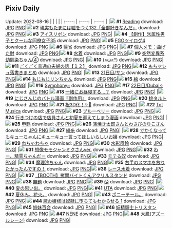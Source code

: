 ## Pixiv Daily
Update: 2022-08-16
|      |      |      |
| :----: | :----: | :----: |
|![](https://pixiv.microyu.workers.dev/c/240x480/img-master/img/2022/08/14/03/04/18/100466011_p0_master1200.jpg) **#1** [Reading](https://www.pixiv.net/artworks/100466011) download: [JPG](https://pixiv.microyu.workers.dev/img-original/img/2022/08/14/03/04/18/100466011_p0.jpg) [PNG](https://pixiv.microyu.workers.dev/img-original/img/2022/08/14/03/04/18/100466011_p0.png)|![](https://pixiv.microyu.workers.dev/c/240x480/img-master/img/2022/08/14/18/00/15/100480259_p0_master1200.jpg) **#2** [現実もたまには嘘をつく132「全部好きなんだ」](https://www.pixiv.net/artworks/100480259) download: [JPG](https://pixiv.microyu.workers.dev/img-original/img/2022/08/14/18/00/15/100480259_p0.jpg) [PNG](https://pixiv.microyu.workers.dev/img-original/img/2022/08/14/18/00/15/100480259_p0.png)|![](https://pixiv.microyu.workers.dev/c/240x480/img-master/img/2022/08/14/00/08/12/100464130_p0_master1200.jpg) **#3** [アイスリボン](https://www.pixiv.net/artworks/100464130) download: [JPG](https://pixiv.microyu.workers.dev/img-original/img/2022/08/14/00/08/12/100464130_p0.jpg) [PNG](https://pixiv.microyu.workers.dev/img-original/img/2022/08/14/00/08/12/100464130_p0.png)|
|![](https://pixiv.microyu.workers.dev/c/240x480/img-master/img/2022/08/14/00/02/22/100463916_p0_master1200.jpg) **#4** [【創作】氷属性男子とクールな同僚女子35](https://www.pixiv.net/artworks/100463916) download: [JPG](https://pixiv.microyu.workers.dev/img-original/img/2022/08/14/00/02/22/100463916_p0.jpg) [PNG](https://pixiv.microyu.workers.dev/img-original/img/2022/08/14/00/02/22/100463916_p0.png)|![](https://pixiv.microyu.workers.dev/c/240x480/img-master/img/2022/08/15/08/21/18/100497351_p0_master1200.jpg) **#5** [FGOツイログ4](https://www.pixiv.net/artworks/100497351) download: [JPG](https://pixiv.microyu.workers.dev/img-original/img/2022/08/15/08/21/18/100497351_p0.jpg) [PNG](https://pixiv.microyu.workers.dev/img-original/img/2022/08/15/08/21/18/100497351_p0.png)|![](https://pixiv.microyu.workers.dev/c/240x480/img-master/img/2022/08/15/08/04/11/100497157_p0_master1200.jpg) **#6** [帰省](https://www.pixiv.net/artworks/100497157) download: [JPG](https://pixiv.microyu.workers.dev/img-original/img/2022/08/15/08/04/11/100497157_p0.jpg) [PNG](https://pixiv.microyu.workers.dev/img-original/img/2022/08/15/08/04/11/100497157_p0.png)|
|![](https://pixiv.microyu.workers.dev/c/240x480/img-master/img/2022/08/14/08/00/03/100470402_p0_master1200.jpg) **#7** [個人メモ：曲げた肘](https://www.pixiv.net/artworks/100470402) download: [JPG](https://pixiv.microyu.workers.dev/img-original/img/2022/08/14/08/00/03/100470402_p0.jpg) [PNG](https://pixiv.microyu.workers.dev/img-original/img/2022/08/14/08/00/03/100470402_p0.png)|![](https://pixiv.microyu.workers.dev/c/240x480/img-master/img/2022/08/14/00/11/08/100464218_p0_master1200.jpg) **#8** [水着](https://www.pixiv.net/artworks/100464218) download: [JPG](https://pixiv.microyu.workers.dev/img-original/img/2022/08/14/00/11/08/100464218_p0.jpg) [PNG](https://pixiv.microyu.workers.dev/img-original/img/2022/08/14/00/11/08/100464218_p0.png)|![](https://pixiv.microyu.workers.dev/c/240x480/img-master/img/2022/08/15/00/01/17/100490654_p0_master1200.jpg) **#9** [突然変異系幼馴染ちゃん④](https://www.pixiv.net/artworks/100490654) download: [JPG](https://pixiv.microyu.workers.dev/img-original/img/2022/08/15/00/01/17/100490654_p0.jpg) [PNG](https://pixiv.microyu.workers.dev/img-original/img/2022/08/15/00/01/17/100490654_p0.png)|
|![](https://pixiv.microyu.workers.dev/c/240x480/img-master/img/2022/08/14/15/25/51/100476945_p0_master1200.jpg) **#10** [(>ω<*)](https://www.pixiv.net/artworks/100476945) download: [JPG](https://pixiv.microyu.workers.dev/img-original/img/2022/08/14/15/25/51/100476945_p0.jpg) [PNG](https://pixiv.microyu.workers.dev/img-original/img/2022/08/14/15/25/51/100476945_p0.png)|![](https://pixiv.microyu.workers.dev/c/240x480/img-master/img/2022/08/14/00/00/42/100463798_p0_master1200.jpg) **#11** [ごくごく普通の夫婦の話【１２】](https://www.pixiv.net/artworks/100463798) download: [JPG](https://pixiv.microyu.workers.dev/img-original/img/2022/08/14/00/00/42/100463798_p0.jpg) [PNG](https://pixiv.microyu.workers.dev/img-original/img/2022/08/14/00/00/42/100463798_p0.png)|![](https://pixiv.microyu.workers.dev/c/240x480/img-master/img/2022/08/15/08/15/53/100497290_p0_master1200.jpg) **#12** [もちマシュ落書きまとめ](https://www.pixiv.net/artworks/100497290) download: [JPG](https://pixiv.microyu.workers.dev/img-original/img/2022/08/15/08/15/53/100497290_p0.jpg) [PNG](https://pixiv.microyu.workers.dev/img-original/img/2022/08/15/08/15/53/100497290_p0.png)|
|![](https://pixiv.microyu.workers.dev/c/240x480/img-master/img/2022/08/14/00/00/26/100463733_p0_master1200.jpg) **#13** [21日目/サン](https://www.pixiv.net/artworks/100463733) download: [JPG](https://pixiv.microyu.workers.dev/img-original/img/2022/08/14/00/00/26/100463733_p0.jpg) [PNG](https://pixiv.microyu.workers.dev/img-original/img/2022/08/14/00/00/26/100463733_p0.png)|![](https://pixiv.microyu.workers.dev/c/240x480/img-master/img/2022/08/14/00/00/27/100463740_p0_master1200.jpg) **#14** [もじもじリンちゃん](https://www.pixiv.net/artworks/100463740) download: [JPG](https://pixiv.microyu.workers.dev/img-original/img/2022/08/14/00/00/27/100463740_p0.jpg) [PNG](https://pixiv.microyu.workers.dev/img-original/img/2022/08/14/00/00/27/100463740_p0.png)|![](https://pixiv.microyu.workers.dev/c/240x480/img-master/img/2022/08/14/23/20/21/100489135_p0_master1200.jpg) **#15** [絵](https://www.pixiv.net/artworks/100489135) download: [JPG](https://pixiv.microyu.workers.dev/img-original/img/2022/08/14/23/20/21/100489135_p0.jpg) [PNG](https://pixiv.microyu.workers.dev/img-original/img/2022/08/14/23/20/21/100489135_p0.png)|
|![](https://pixiv.microyu.workers.dev/c/240x480/img-master/img/2022/08/15/00/30/49/100491642_p0_master1200.jpg) **#16** [Symphony~](https://www.pixiv.net/artworks/100491642) download: [JPG](https://pixiv.microyu.workers.dev/img-original/img/2022/08/15/00/30/49/100491642_p0.jpg) [PNG](https://pixiv.microyu.workers.dev/img-original/img/2022/08/15/00/30/49/100491642_p0.png)|![](https://pixiv.microyu.workers.dev/c/240x480/img-master/img/2022/08/15/00/00/44/100490614_p0_master1200.jpg) **#17** [22日目/Dubai✧](https://www.pixiv.net/artworks/100490614) download: [JPG](https://pixiv.microyu.workers.dev/img-original/img/2022/08/15/00/00/44/100490614_p0.jpg) [PNG](https://pixiv.microyu.workers.dev/img-original/img/2022/08/15/00/00/44/100490614_p0.png)|![](https://pixiv.microyu.workers.dev/c/240x480/img-master/img/2022/08/14/00/00/41/100463797_p0_master1200.jpg) **#18** [一緒にお昼寝する…？](https://www.pixiv.net/artworks/100463797) download: [JPG](https://pixiv.microyu.workers.dev/img-original/img/2022/08/14/00/00/41/100463797_p0.jpg) [PNG](https://pixiv.microyu.workers.dev/img-original/img/2022/08/14/00/00/41/100463797_p0.png)|
|![](https://pixiv.microyu.workers.dev/c/240x480/img-master/img/2022/08/14/02/38/32/100467265_p0_master1200.jpg) **#19** [にじさんじのバトル漫画『副作用』](https://www.pixiv.net/artworks/100467265) download: [JPG](https://pixiv.microyu.workers.dev/img-original/img/2022/08/14/02/38/32/100467265_p0.jpg) [PNG](https://pixiv.microyu.workers.dev/img-original/img/2022/08/14/02/38/32/100467265_p0.png)|![](https://pixiv.microyu.workers.dev/c/240x480/img-master/img/2022/08/14/20/30/00/100483991_p0_master1200.jpg) **#20** [桃タルト](https://www.pixiv.net/artworks/100483991) download: [JPG](https://pixiv.microyu.workers.dev/img-original/img/2022/08/14/20/30/00/100483991_p0.jpg) [PNG](https://pixiv.microyu.workers.dev/img-original/img/2022/08/14/20/30/00/100483991_p0.png)|![](https://pixiv.microyu.workers.dev/c/240x480/img-master/img/2022/08/14/11/56/10/100473386_p0_master1200.jpg) **#21** [祝3D化！✨🎊](https://www.pixiv.net/artworks/100473386) download: [JPG](https://pixiv.microyu.workers.dev/img-original/img/2022/08/14/11/56/10/100473386_p0.jpg) [PNG](https://pixiv.microyu.workers.dev/img-original/img/2022/08/14/11/56/10/100473386_p0.png)|
|![](https://pixiv.microyu.workers.dev/c/240x480/img-master/img/2022/08/14/18/39/19/100481197_p0_master1200.jpg) **#22** [Tot Musica](https://www.pixiv.net/artworks/100481197) download: [JPG](https://pixiv.microyu.workers.dev/img-original/img/2022/08/14/18/39/19/100481197_p0.jpg) [PNG](https://pixiv.microyu.workers.dev/img-original/img/2022/08/14/18/39/19/100481197_p0.png)|![](https://pixiv.microyu.workers.dev/c/240x480/img-master/img/2022/08/15/20/30/00/100509738_p0_master1200.jpg) **#23** [ブルーベリー](https://www.pixiv.net/artworks/100509738) download: [JPG](https://pixiv.microyu.workers.dev/img-original/img/2022/08/15/20/30/00/100509738_p0.jpg) [PNG](https://pixiv.microyu.workers.dev/img-original/img/2022/08/15/20/30/00/100509738_p0.png)|![](https://pixiv.microyu.workers.dev/c/240x480/img-master/img/2022/08/14/00/32/48/100464836_p0_master1200.jpg) **#24** [行きつけの店で店員さんと初夏を迎えてしまう漫画](https://www.pixiv.net/artworks/100464836) download: [JPG](https://pixiv.microyu.workers.dev/img-original/img/2022/08/14/00/32/48/100464836_p0.jpg) [PNG](https://pixiv.microyu.workers.dev/img-original/img/2022/08/14/00/32/48/100464836_p0.png)|
|![](https://pixiv.microyu.workers.dev/c/240x480/img-master/img/2022/08/14/11/24/02/100472888_p0_master1200.jpg) **#25** [申鹤](https://www.pixiv.net/artworks/100472888) download: [JPG](https://pixiv.microyu.workers.dev/img-original/img/2022/08/14/11/24/02/100472888_p0.jpg) [PNG](https://pixiv.microyu.workers.dev/img-original/img/2022/08/14/11/24/02/100472888_p0.png)|![](https://pixiv.microyu.workers.dev/c/240x480/img-master/img/2022/08/15/00/12/19/100491083_p0_master1200.jpg) **#26** [蒲焼き太郎さんとわさびのりこさん](https://www.pixiv.net/artworks/100491083) download: [JPG](https://pixiv.microyu.workers.dev/img-original/img/2022/08/15/00/12/19/100491083_p0.jpg) [PNG](https://pixiv.microyu.workers.dev/img-original/img/2022/08/15/00/12/19/100491083_p0.png)|![](https://pixiv.microyu.workers.dev/c/240x480/img-master/img/2022/08/14/00/08/13/100464131_p0_master1200.jpg) **#27** [緋糸](https://www.pixiv.net/artworks/100464131) download: [JPG](https://pixiv.microyu.workers.dev/img-original/img/2022/08/14/00/08/13/100464131_p0.jpg) [PNG](https://pixiv.microyu.workers.dev/img-original/img/2022/08/14/00/08/13/100464131_p0.png)|
|![](https://pixiv.microyu.workers.dev/c/240x480/img-master/img/2022/08/14/22/22/23/100487256_p0_master1200.jpg) **#28** [でかくなってもキューちゃんにキューキュー言ってほしいらしいお嬢](https://www.pixiv.net/artworks/100487256) download: [JPG](https://pixiv.microyu.workers.dev/img-original/img/2022/08/14/22/22/23/100487256_p0.jpg) [PNG](https://pixiv.microyu.workers.dev/img-original/img/2022/08/14/22/22/23/100487256_p0.png)|![](https://pixiv.microyu.workers.dev/c/240x480/img-master/img/2022/08/14/18/35/12/100481091_p0_master1200.jpg) **#29** [わちゃわちゃ](https://www.pixiv.net/artworks/100481091) download: [JPG](https://pixiv.microyu.workers.dev/img-original/img/2022/08/14/18/35/12/100481091_p0.jpg) [PNG](https://pixiv.microyu.workers.dev/img-original/img/2022/08/14/18/35/12/100481091_p0.png)|![](https://pixiv.microyu.workers.dev/c/240x480/img-master/img/2022/08/14/00/00/10/100463681_p0_master1200.jpg) **#30** [水彩風鈴](https://www.pixiv.net/artworks/100463681) download: [JPG](https://pixiv.microyu.workers.dev/img-original/img/2022/08/14/00/00/10/100463681_p0.jpg) [PNG](https://pixiv.microyu.workers.dev/img-original/img/2022/08/14/00/00/10/100463681_p0.png)|
|![](https://pixiv.microyu.workers.dev/c/240x480/img-master/img/2022/08/14/14/34/12/100476020_p0_master1200.jpg) **#31** [想像モモジャンミクさんver.](https://www.pixiv.net/artworks/100476020) download: [JPG](https://pixiv.microyu.workers.dev/img-original/img/2022/08/14/14/34/12/100476020_p0.jpg) [PNG](https://pixiv.microyu.workers.dev/img-original/img/2022/08/14/14/34/12/100476020_p0.png)|![](https://pixiv.microyu.workers.dev/c/240x480/img-master/img/2022/08/15/11/36/40/100464008_p0_master1200.jpg) **#32** [わー、精霊ちゃんだー](https://www.pixiv.net/artworks/100464008) download: [JPG](https://pixiv.microyu.workers.dev/img-original/img/2022/08/15/11/36/40/100464008_p0.jpg) [PNG](https://pixiv.microyu.workers.dev/img-original/img/2022/08/15/11/36/40/100464008_p0.png)|![](https://pixiv.microyu.workers.dev/c/240x480/img-master/img/2022/08/14/00/11/01/100464211_p0_master1200.jpg) **#33** [モテる奴](https://www.pixiv.net/artworks/100464211) download: [JPG](https://pixiv.microyu.workers.dev/img-original/img/2022/08/14/00/11/01/100464211_p0.jpg) [PNG](https://pixiv.microyu.workers.dev/img-original/img/2022/08/14/00/11/01/100464211_p0.png)|
|![](https://pixiv.microyu.workers.dev/c/240x480/img-master/img/2022/08/15/00/00/21/100490545_p0_master1200.jpg) **#34** [魔理沙ちゃん](https://www.pixiv.net/artworks/100490545) download: [JPG](https://pixiv.microyu.workers.dev/img-original/img/2022/08/15/00/00/21/100490545_p0.jpg) [PNG](https://pixiv.microyu.workers.dev/img-original/img/2022/08/15/00/00/21/100490545_p0.png)|![](https://pixiv.microyu.workers.dev/c/240x480/img-master/img/2022/08/14/12/37/43/100474076_p0_master1200.jpg) **#35** [右手のスマホを放りたかったんですの！](https://www.pixiv.net/artworks/100474076) download: [JPG](https://pixiv.microyu.workers.dev/img-original/img/2022/08/14/12/37/43/100474076_p0.jpg) [PNG](https://pixiv.microyu.workers.dev/img-original/img/2022/08/14/12/37/43/100474076_p0.png)|![](https://pixiv.microyu.workers.dev/c/240x480/img-master/img/2022/08/15/00/00/26/100490564_p0_master1200.jpg) **#36** [レース水着](https://www.pixiv.net/artworks/100490564) download: [JPG](https://pixiv.microyu.workers.dev/img-original/img/2022/08/15/00/00/26/100490564_p0.jpg) [PNG](https://pixiv.microyu.workers.dev/img-original/img/2022/08/15/00/00/26/100490564_p0.png)|
|![](https://pixiv.microyu.workers.dev/c/240x480/img-master/img/2022/08/15/19/00/10/100507584_p0_master1200.jpg) **#37** [【BOOTH】拷問バイトくんアクリルスタンド](https://www.pixiv.net/artworks/100507584) download: [JPG](https://pixiv.microyu.workers.dev/img-original/img/2022/08/15/19/00/10/100507584_p0.jpg) [PNG](https://pixiv.microyu.workers.dev/img-original/img/2022/08/15/19/00/10/100507584_p0.png)|![](https://pixiv.microyu.workers.dev/c/240x480/img-master/img/2022/08/14/23/18/44/100489094_p0_master1200.jpg) **#38** [無題](https://www.pixiv.net/artworks/100489094) download: [JPG](https://pixiv.microyu.workers.dev/img-original/img/2022/08/14/23/18/44/100489094_p0.jpg) [PNG](https://pixiv.microyu.workers.dev/img-original/img/2022/08/14/23/18/44/100489094_p0.png)|![](https://pixiv.microyu.workers.dev/c/240x480/img-master/img/2022/08/15/07/10/48/100496644_p0_master1200.jpg) **#39** [😘](https://www.pixiv.net/artworks/100496644) download: [JPG](https://pixiv.microyu.workers.dev/img-original/img/2022/08/15/07/10/48/100496644_p0.jpg) [PNG](https://pixiv.microyu.workers.dev/img-original/img/2022/08/15/07/10/48/100496644_p0.png)|
|![](https://pixiv.microyu.workers.dev/c/240x480/img-master/img/2022/08/14/09/57/29/100471665_p0_master1200.jpg) **#40** [夏の思い出。](https://www.pixiv.net/artworks/100471665) download: [JPG](https://pixiv.microyu.workers.dev/img-original/img/2022/08/14/09/57/29/100471665_p0.jpg) [PNG](https://pixiv.microyu.workers.dev/img-original/img/2022/08/14/09/57/29/100471665_p0.png)|![](https://pixiv.microyu.workers.dev/c/240x480/img-master/img/2022/08/15/16/19/08/100499162_p0_master1200.jpg) **#41** [UTA](https://www.pixiv.net/artworks/100499162) download: [JPG](https://pixiv.microyu.workers.dev/img-original/img/2022/08/15/16/19/08/100499162_p0.jpg) [PNG](https://pixiv.microyu.workers.dev/img-original/img/2022/08/15/16/19/08/100499162_p0.png)|![](https://pixiv.microyu.workers.dev/c/240x480/img-master/img/2022/08/14/17/00/57/100478899_p0_master1200.jpg) **#42** [夏休み、花火。](https://www.pixiv.net/artworks/100478899) download: [JPG](https://pixiv.microyu.workers.dev/img-original/img/2022/08/14/17/00/57/100478899_p0.jpg) [PNG](https://pixiv.microyu.workers.dev/img-original/img/2022/08/14/17/00/57/100478899_p0.png)|
|![](https://pixiv.microyu.workers.dev/c/240x480/img-master/img/2022/08/14/21/23/12/100485308_p0_master1200.jpg) **#43** [ポニーテール。](https://www.pixiv.net/artworks/100485308) download: [JPG](https://pixiv.microyu.workers.dev/img-original/img/2022/08/14/21/23/12/100485308_p0.jpg) [PNG](https://pixiv.microyu.workers.dev/img-original/img/2022/08/14/21/23/12/100485308_p0.png)|![](https://pixiv.microyu.workers.dev/c/240x480/img-master/img/2022/08/15/00/02/41/100490734_p0_master1200.jpg) **#44** [魔お嬢様は奴隷に堕ちてもわからせる 1](https://www.pixiv.net/artworks/100490734) download: [JPG](https://pixiv.microyu.workers.dev/img-original/img/2022/08/15/00/02/41/100490734_p0.jpg) [PNG](https://pixiv.microyu.workers.dev/img-original/img/2022/08/15/00/02/41/100490734_p0.png)|![](https://pixiv.microyu.workers.dev/c/240x480/img-master/img/2022/08/14/22/45/41/100488029_p0_master1200.jpg) **#45** [姉妹百合](https://www.pixiv.net/artworks/100488029) download: [JPG](https://pixiv.microyu.workers.dev/img-original/img/2022/08/14/22/45/41/100488029_p0.jpg) [PNG](https://pixiv.microyu.workers.dev/img-original/img/2022/08/14/22/45/41/100488029_p0.png)|
|![](https://pixiv.microyu.workers.dev/c/240x480/img-master/img/2022/08/14/09/56/22/100471654_p0_master1200.jpg) **#46** [妖精騎士トリスタン](https://www.pixiv.net/artworks/100471654) download: [JPG](https://pixiv.microyu.workers.dev/img-original/img/2022/08/14/09/56/22/100471654_p0.jpg) [PNG](https://pixiv.microyu.workers.dev/img-original/img/2022/08/14/09/56/22/100471654_p0.png)|![](https://pixiv.microyu.workers.dev/c/240x480/img-master/img/2022/08/15/00/00/18/100490534_p0_master1200.jpg) **#47** [NENE](https://www.pixiv.net/artworks/100490534) download: [JPG](https://pixiv.microyu.workers.dev/img-original/img/2022/08/15/00/00/18/100490534_p0.jpg) [PNG](https://pixiv.microyu.workers.dev/img-original/img/2022/08/15/00/00/18/100490534_p0.png)|![](https://pixiv.microyu.workers.dev/c/240x480/img-master/img/2022/08/14/15/53/29/100477489_p0_master1200.jpg) **#48** [大鳳(アズールレーン)](https://www.pixiv.net/artworks/100477489) download: [JPG](https://pixiv.microyu.workers.dev/img-original/img/2022/08/14/15/53/29/100477489_p0.jpg) [PNG](https://pixiv.microyu.workers.dev/img-original/img/2022/08/14/15/53/29/100477489_p0.png)|
